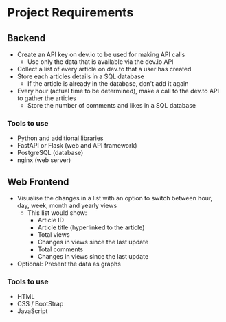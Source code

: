 # Project Requirements

## Backend

* Create an API key on dev.io to be used for making API calls
  * Use only the data that is available via the dev.io API
* Collect a list of every article on dev.to that a user has created
* Store each articles details in a SQL database
  * If the article is already in the database, don't add it again
* Every hour (actual time to be determined), make a call to the dev.to API to gather the articles
  * Store the number of comments and likes in a SQL database

### Tools to use

* Python and additional libraries
* FastAPI or Flask (web and API framework)
* PostgreSQL (database)
* nginx (web server)

## Web Frontend

* Visualise the changes in a list with an option to switch between hour, day, week, month and yearly views
  * This list would show:
    * Article ID
    * Article title (hyperlinked to the article)
    * Total views
    * Changes in views since the last update
    * Total comments
    * Changes in views since the last update
* Optional: Present the data as graphs

### Tools to use

* HTML
* CSS / BootStrap
* JavaScript